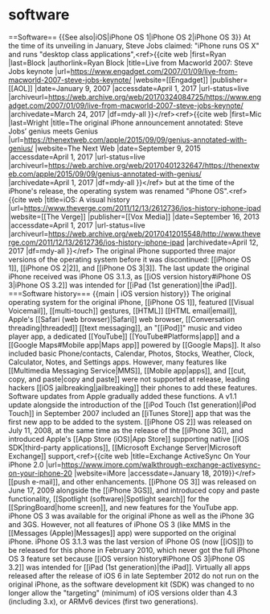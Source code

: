 # software
==Software==  {{See also|iOS|iPhone OS 1|iPhone OS 2|iPhone OS 3}}  At the time of its unveiling in January, Steve Jobs claimed: "iPhone runs OS X" and runs "desktop class applications",&lt;ref>{{cite web |first=Ryan |last=Block |authorlink=Ryan Block |title=Live from Macworld 2007: Steve Jobs keynote |url=https://www.engadget.com/2007/01/09/live-from-macworld-2007-steve-jobs-keynote/ |website=[[Engadget]] |publisher=[[AOL]] |date=January 9, 2007 |accessdate=April 1, 2017 |url-status=live |archiveurl=https://web.archive.org/web/20170324084725/https://www.engadget.com/2007/01/09/live-from-macworld-2007-steve-jobs-keynote/ |archivedate=March 24, 2017 |df=mdy-all }}&lt;/ref>&lt;ref>{{cite web |first=Mic |last=Wright |title=The original iPhone announcement annotated: Steve Jobs’ genius meets Genius |url=https://thenextweb.com/apple/2015/09/09/genius-annotated-with-genius/ |website=The Next Web |date=September 9, 2015 |accessdate=April 1, 2017 |url-status=live |archiveurl=https://web.archive.org/web/20170401232647/https://thenextweb.com/apple/2015/09/09/genius-annotated-with-genius/ |archivedate=April 1, 2017 |df=mdy-all }}&lt;/ref> but at the time of the iPhone's release, the operating system was renamed "iPhone OS".&lt;ref>{{cite web |title=iOS: A visual history |url=https://www.theverge.com/2011/12/13/2612736/ios-history-iphone-ipad |website=[[The Verge]] |publisher=[[Vox Media]] |date=September 16, 2013 |accessdate=April 1, 2017 |url-status=live |archiveurl=https://web.archive.org/web/20170412015548/http://www.theverge.com/2011/12/13/2612736/ios-history-iphone-ipad |archivedate=April 12, 2017 |df=mdy-all }}&lt;/ref>  The original iPhone supported three major versions of the operating system before it was discontinued: [[iPhone OS 1]], [[iPhone OS 2|2]], and [[iPhone OS 3|3]]. The last update the original iPhone received was iPhone OS 3.1.3, as [[iOS version history#iPhone OS 3|iPhone OS 3.2]] was intended for [[iPad (1st generation)|the iPad]]. ===Software history=== {{main | iOS version history}} The original operating system for the original iPhone, [[iPhone OS 1]], featured [[Visual Voicemail]], [[multi-touch]] gestures, [[HTML]] [[HTML email|email]], Apple's [[Safari (web browser)|Safari]] web browser, [[Conversation threading|threaded]] [[text messaging]], an "[[iPod]]" music and video player app, a dedicated [[YouTube]] [[YouTube#Platforms|app]] and a [[Google Maps#Mobile app|Maps app]] powered by [[Google Maps]]. It also included basic Phone/contacts, Calendar, Photos, Stocks, Weather, Clock, Calculator, Notes, and Settings apps. However, many features like [[Multimedia Messaging Service|MMS]], [[Mobile app|apps]], and [[cut, copy, and paste|copy and paste]] were not supported at release, leading hackers [[iOS jailbreaking|jailbreaking]] their phones to add these features. Software updates from Apple gradually added these functions.  A v1.1 update alongside the introduction of the [[iPod Touch (1st generation)|iPod Touch]] in September 2007 included an [[iTunes Store]] app that was the first new app to be added to the system.  [[iPhone OS 2]] was released on July 11, 2008, at the same time as the release of the [[iPhone 3G]], and introduced Apple's [[App Store (iOS)|App Store]] supporting native [[iOS SDK|third-party applications]], [[Microsoft Exchange Server|Microsoft Exchange]] support,&lt;ref>{{cite web |title=Exchange ActiveSync On Your iPhone 2.0 |url=https://www.imore.com/walkthrough-exchange-activesync-on-your-iphone-20 |website=iMore |accessdate=January 18, 2019}}&lt;/ref> [[push e-mail]], and other enhancements.  [[iPhone OS 3]] was released on June 17, 2009 alongside the [[iPhone 3GS]], and introduced copy and paste functionality, [[Spotlight (software)|Spotlight search]] for the [[SpringBoard|home screen]], and new features for the YouTube app. iPhone OS 3 was available for the original iPhone as well as the iPhone 3G and 3GS. However, not all features of iPhone OS 3 (like MMS in the [[Messages (Apple)|Messages]] app) were supported on the original iPhone.  iPhone OS 3.1.3 was the last version of iPhone OS (now [[iOS]]) to be released for this phone in February 2010, which never got the full iPhone OS 3 feature set because [[iOS version history#iPhone OS 3|iPhone OS 3.2]] was intended for [[iPad (1st generation)|the iPad]].  Virtually all apps released after the release of iOS 6 in late September 2012 do not run on the original iPhone, as the software development kit (SDK) was changed to no longer allow the "targeting" (minimum) of iOS versions older than 4.3 (including 3.x), or ARMv6 devices (first two generations).
